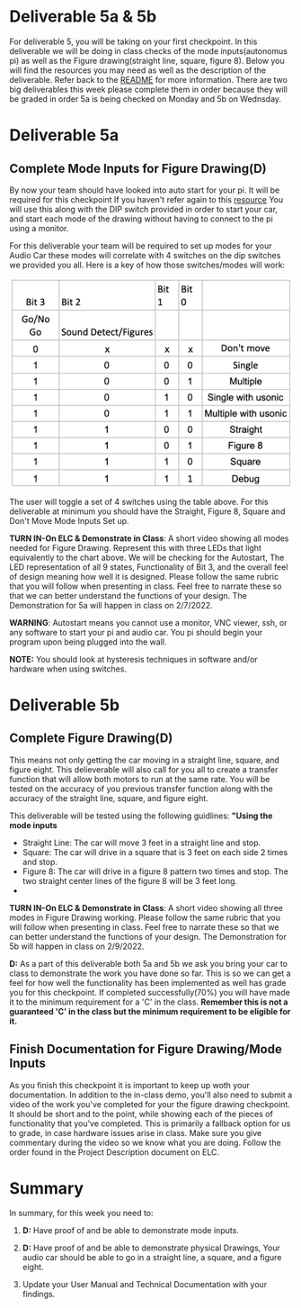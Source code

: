 # Deliverable 5a & 5b

For deliverable 5, you will be taking on your first checkpoint. In this deliverable we will be doing in class checks of the mode inputs(autonomus pi) as well as the Figure drawing(straight line, square, figure 8). Below you will find the resources you may need as well as the description of the deliverable. Refer back to the [README](../README.md) for more information. There are two big deliverables this week please complete them in order because they will be graded in order 5a is being checked on Monday and 5b on Wednsday.

# Deliverable 5a
## Complete Mode Inputs for Figure Drawing(D)
By now your team should have looked into auto start for your pi. It will be required for this checkpoint If you haven't refer again to this [resource](./setup/launch-on-startup.md) You will use this along with the DIP switch provided in order to start your car, and start each mode of the drawing without having to connect to the pi using a monitor. 

For this deliverable your team will be required to set up modes for your Audio Car these modes will correlate with 4 switches on the dip switches we provided you all. Here is a key of how those switches/modes will work:

![ModeIN](images/ModeIN.png)

The user will toggle a set of 4 switches using the table above. For this deliverable at minimum you should have the Straight, Figure 8, Square and Don't Move Mode Inputs Set up.

**TURN IN-On ELC & Demonstrate in Class**: A short video showing all modes needed for Figure Drawing. Represent this with three LEDs that light equivalently to the chart above. We will be checking for the Autostart, The LED representation of all 9 states, Functionality of Bit 3, and the overall feel of design meaning how well it is designed. Please follow the same rubric that you will follow when presenting in class.  Feel free to narrate these so that we can better understand the functions of your design. The Demonstration for 5a will happen in class on 2/7/2022.


**WARNING**: Autostart means you cannot use a monitor, VNC viewer, ssh, or any software to start your pi and audio car. You pi should begin your program upon being plugged into the wall.

**NOTE:**  You should look at hysteresis techniques in software and/or hardware when using switches.

# Deliverable 5b
## Complete Figure Drawing(D)
This means not only getting the car moving in a straight line, square, and figure eight. This delieverable will also call for you all to create a transfer function that will allow both motors to run at the same rate. You will be tested on the accuracy of you previous transfer function along with the accuracy of the straight line, square, and figure eight.

This deliverable will be tested using the following guidlines:
**"Using the mode inputs**
- Straight Line:  The car will move 3 feet in a straight line and stop.
- Square: The car will drive in a square that is 3 feet on each side 2 times and stop.
- Figure 8: The car will drive in a figure 8 pattern two times and stop.  The two straight center lines of the figure 8 will be 3 feet long. 
- 
**TURN IN-On ELC & Demonstrate in Class**: A short video showing all three modes in Figure Drawing working. Please follow the same rubric that you will follow when presenting in class. Feel free to narrate these so that we can better understand the functions of your design. The Demonstration for 5b will happen in class on 2/9/2022.

**D:** As a part of this deliverable both 5a and 5b we ask you bring your car to class to demonstrate the work you have done so far. This is so we can get a feel for how  well the functionality has been implemented as well has grade you for this checkpoint. If completed successfully(70%) you will have made it to the minimum requirement for a 'C' in the class. **Remember this is not a guaranteed 'C' in the class but the minimum requirement to be eligible for it.**

## Finish Documentation for Figure Drawing/Mode Inputs

As you finish this checkpoint it is important to keep up woth your documentation.  In addition to the in-class demo, you'll also need to submit a video of the work you've completed for your the figure drawing checkpoint. It should be short and to the point, while showing each of the pieces of functionality that you've completed. This is primarily a fallback option for us to grade, in case hardware issues arise in class. Make sure you give commentary during the video so we know what you are doing. Follow the order found in the Project Description document on ELC.

# Summary

In summary, for this week you need to:

1. **D:** Have proof of and be able to demonstrate mode inputs.

2. **D:** Have proof of and be able to demonstrate physical Drawings, Your audio car should be able to go in a straight line, a square, and a figure eight. 

3. Update your User Manual and Technical Documentation with your findings.
